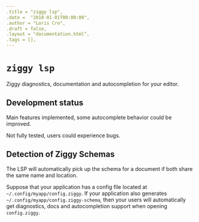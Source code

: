 ```yaml
---
.title = "ziggy lsp",
.date =  "2018-01-01T00:00:00",
.author = "Loris Cro",
.draft = false,
.layout = "documentation.html",
.tags = [],
---
```

# `ziggy lsp`

Ziggy diagnostics, documentation and autocompletion for your editor.

## Development status
Main features implemented, some autocomplete behavior could be improved.

Not fully tested, users could experience bugs.


## Detection of Ziggy Schemas
The LSP will automatically pick up the schema for a document if both share the same name and location.

Suppose that your application has a config file located at `~/.config/myapp/config.ziggy`. If your application also generates `~/.config/myapp/config.ziggy-schema`, then your users will automatically get diagnostics, docs and autocompletion support when opening `config.ziggy`.


